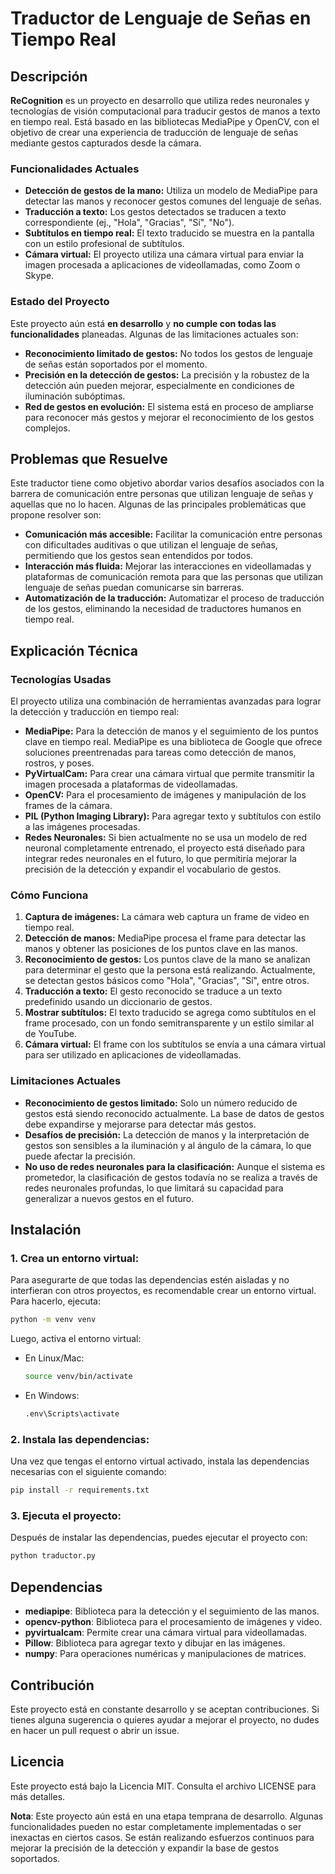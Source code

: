 # Traductor de Lenguaje de Señas en Tiempo Real

## Descripción
**ReCognition** es un proyecto en desarrollo que utiliza redes neuronales y tecnologías de visión computacional para traducir gestos de manos a texto en tiempo real. Está basado en las bibliotecas MediaPipe y OpenCV, con el objetivo de crear una experiencia de traducción de lenguaje de señas mediante gestos capturados desde la cámara.

### Funcionalidades Actuales
- **Detección de gestos de la mano:** Utiliza un modelo de MediaPipe para detectar las manos y reconocer gestos comunes del lenguaje de señas.
- **Traducción a texto:** Los gestos detectados se traducen a texto correspondiente (ej., "Hola", "Gracias", "Sí", "No").
- **Subtítulos en tiempo real:** El texto traducido se muestra en la pantalla con un estilo profesional de subtítulos.
- **Cámara virtual:** El proyecto utiliza una cámara virtual para enviar la imagen procesada a aplicaciones de videollamadas, como Zoom o Skype.

### Estado del Proyecto
Este proyecto aún está **en desarrollo** y **no cumple con todas las funcionalidades** planeadas. Algunas de las limitaciones actuales son:
- **Reconocimiento limitado de gestos:** No todos los gestos de lenguaje de señas están soportados por el momento.
- **Precisión en la detección de gestos:** La precisión y la robustez de la detección aún pueden mejorar, especialmente en condiciones de iluminación subóptimas.
- **Red de gestos en evolución:** El sistema está en proceso de ampliarse para reconocer más gestos y mejorar el reconocimiento de los gestos complejos.

## Problemas que Resuelve

Este traductor tiene como objetivo abordar varios desafíos asociados con la barrera de comunicación entre personas que utilizan lenguaje de señas y aquellas que no lo hacen. Algunas de las principales problemáticas que propone resolver son:

- **Comunicación más accesible:** Facilitar la comunicación entre personas con dificultades auditivas o que utilizan el lenguaje de señas, permitiendo que los gestos sean entendidos por todos.
- **Interacción más fluida:** Mejorar las interacciones en videollamadas y plataformas de comunicación remota para que las personas que utilizan lenguaje de señas puedan comunicarse sin barreras.
- **Automatización de la traducción:** Automatizar el proceso de traducción de los gestos, eliminando la necesidad de traductores humanos en tiempo real.

## Explicación Técnica

### Tecnologías Usadas

El proyecto utiliza una combinación de herramientas avanzadas para lograr la detección y traducción en tiempo real:

- **MediaPipe:** Para la detección de manos y el seguimiento de los puntos clave en tiempo real. MediaPipe es una biblioteca de Google que ofrece soluciones preentrenadas para tareas como detección de manos, rostros, y poses.
- **PyVirtualCam:** Para crear una cámara virtual que permite transmitir la imagen procesada a plataformas de videollamadas.
- **OpenCV:** Para el procesamiento de imágenes y manipulación de los frames de la cámara.
- **PIL (Python Imaging Library):** Para agregar texto y subtítulos con estilo a las imágenes procesadas.
- **Redes Neuronales:** Si bien actualmente no se usa un modelo de red neuronal completamente entrenado, el proyecto está diseñado para integrar redes neuronales en el futuro, lo que permitiría mejorar la precisión de la detección y expandir el vocabulario de gestos.

### Cómo Funciona

1. **Captura de imágenes:** La cámara web captura un frame de video en tiempo real.
2. **Detección de manos:** MediaPipe procesa el frame para detectar las manos y obtener las posiciones de los puntos clave en las manos.
3. **Reconocimiento de gestos:** Los puntos clave de la mano se analizan para determinar el gesto que la persona está realizando. Actualmente, se detectan gestos básicos como "Hola", "Gracias", "Sí", entre otros.
4. **Traducción a texto:** El gesto reconocido se traduce a un texto predefinido usando un diccionario de gestos.
5. **Mostrar subtítulos:** El texto traducido se agrega como subtítulos en el frame procesado, con un fondo semitransparente y un estilo similar al de YouTube.
6. **Cámara virtual:** El frame con los subtítulos se envía a una cámara virtual para ser utilizado en aplicaciones de videollamadas.

### Limitaciones Actuales

- **Reconocimiento de gestos limitado:** Solo un número reducido de gestos está siendo reconocido actualmente. La base de datos de gestos debe expandirse y mejorarse para detectar más gestos.
- **Desafíos de precisión:** La detección de manos y la interpretación de gestos son sensibles a la iluminación y al ángulo de la cámara, lo que puede afectar la precisión.
- **No uso de redes neuronales para la clasificación:** Aunque el sistema es prometedor, la clasificación de gestos todavía no se realiza a través de redes neuronales profundas, lo que limitará su capacidad para generalizar a nuevos gestos en el futuro.


## Instalación

### 1. Crea un entorno virtual:
   
   Para asegurarte de que todas las dependencias estén aisladas y no interfieran con otros proyectos, es recomendable crear un entorno virtual. Para hacerlo, ejecuta:

   ```bash
   python -m venv venv
   ```

   Luego, activa el entorno virtual:

   - En Linux/Mac:

     ```bash
     source venv/bin/activate
     ```

   - En Windows:

     ```bash
     .env\Scripts\activate
     ```

### 2. Instala las dependencias:

   Una vez que tengas el entorno virtual activado, instala las dependencias necesarias con el siguiente comando:

   ```bash
   pip install -r requirements.txt
   ```

### 3. Ejecuta el proyecto:

   Después de instalar las dependencias, puedes ejecutar el proyecto con:

   ```bash
   python traductor.py
   ```

## Dependencias

- **mediapipe**: Biblioteca para la detección y el seguimiento de las manos.
- **opencv-python**: Biblioteca para el procesamiento de imágenes y video.
- **pyvirtualcam**: Permite crear una cámara virtual para videollamadas.
- **Pillow**: Biblioteca para agregar texto y dibujar en las imágenes.
- **numpy**: Para operaciones numéricas y manipulaciones de matrices.

## Contribución

Este proyecto está en constante desarrollo y se aceptan contribuciones. Si tienes alguna sugerencia o quieres ayudar a mejorar el proyecto, no dudes en hacer un pull request o abrir un issue.

## Licencia

Este proyecto está bajo la Licencia MIT. Consulta el archivo LICENSE para más detalles.

**Nota**: Este proyecto aún está en una etapa temprana de desarrollo. Algunas funcionalidades pueden no estar completamente implementadas o ser inexactas en ciertos casos. Se están realizando esfuerzos continuos para mejorar la precisión de la detección y expandir la base de gestos soportados.
